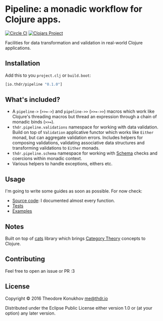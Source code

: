 # Pipeline: a monadic workflow for Clojure apps.
[![Circle CI](https://circleci.com/gh/konukhov/pipeline/tree/master.svg?style=shield)](https://circleci.com/gh/konukhov/pipeline/tree/master) [![Clojars Project](https://img.shields.io/clojars/v/io.thdr/pipeline.svg)](https://clojars.org/io.thdr/pipeline)

Facilities for data transformation and validation in real-world Clojure applications.

## Installation

Add this to you `project.clj` or `build.boot`:
```clojure
[io.thdr/pipeline "0.1.0"]
```

## What's included?

+ A `pipeline->` (`>>=->`) and `pipeline->>` (`>>=->>`) macros which work like Clojure's threading macros but thread an expression through a chain of monadic binds (`>>=`).
+ `thdr.pipeline.validations` namespace for working with data validation. Build on top of `Validation` applicative functor which works like `Either` monad, but can aggregate validation errors. Includes helpers for composing validations, validating associative data structures and transforming validations to `Either` monads.
+ `thdr.pipeline.schema` namespace for working with [Schema](https://github.com/plumatic/schema) checks and coercions within monadic context.
+ Various helpers to handle exceptions, eithers etc.

## Usage

I'm going to write some guides as soon as possible. For now check:

+ [Source code](https://github.com/konukhov/pipeline/tree/master/src/clj/thdr/pipeline/): I documented almost every function.
+ [Tests](https://github.com/konukhov/pipeline/tree/master/test/clj/thdr/pipeline/)
+ [Examples](https://github.com/konukhov/pipeline/tree/master/examples/)

## Notes

Built on top of [cats](https://github.com/funcool/cats) library which brings [Category Theory](https://en.wikipedia.org/wiki/Category_theory) concepts to Clojure.

## Contributing

Feel free to open an issue or PR :3

## License

Copyright © 2016 Theodore Konukhov <me@thdr.io>

Distributed under the Eclipse Public License either version 1.0 or (at your option) any later version.

